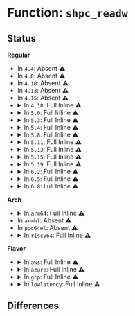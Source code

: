 # Function: <code>shpc_readw</code>

## Status
<b>Regular</b>
<ul>
<li>
In <code>4.4</code>: Absent ⚠️
</li>
<li>
In <code>4.8</code>: Absent ⚠️
</li>
<li>
In <code>4.10</code>: Absent ⚠️
</li>
<li>
In <code>4.13</code>: Absent ⚠️
</li>
<li>
In <code>4.15</code>: Absent ⚠️
</li>
<li>
<details>
<summary>In <code>4.18</code>: Full Inline ⚠️</summary>

**Collision:** Unique Static

**Inline:** Full

**Transformation:** False

**Instances:**

```
In drivers/pci/hotplug/shpchp_hpc.c (ffffffff8153e5d2)
Location: drivers/pci/hotplug/shpchp_hpc.c:182
Inline: True
Inline callers:
  - drivers/pci/hotplug/shpchp_hpc.c:shpc_get_cur_bus_speed
  - drivers/pci/hotplug/shpchp_hpc.c:hpc_get_mode1_ECC_cap
  - drivers/pci/hotplug/shpchp_hpc.c:shpc_write_cmd
  - drivers/pci/hotplug/shpchp_hpc.c:shpc_write_cmd
  - drivers/pci/hotplug/shpchp_hpc.c:shpc_write_cmd
  - drivers/pci/hotplug/shpchp_hpc.c:shpc_write_cmd
  - drivers/pci/hotplug/shpchp_hpc.c:shpc_write_cmd
  - drivers/pci/hotplug/shpchp_hpc.c:shpc_write_cmd
  - drivers/pci/hotplug/shpchp_hpc.c:shpc_write_cmd
  - drivers/pci/hotplug/shpchp_hpc.c:shpc_write_cmd
```
</details>
</li>
<li>
<details>
<summary>In <code>5.0</code>: Full Inline ⚠️</summary>

**Collision:** Unique Static

**Inline:** Full

**Transformation:** False

**Instances:**

```
In drivers/pci/hotplug/shpchp_hpc.c (ffffffff815559a2)
Location: drivers/pci/hotplug/shpchp_hpc.c:182
Inline: True
Inline callers:
  - drivers/pci/hotplug/shpchp_hpc.c:shpc_get_cur_bus_speed
  - drivers/pci/hotplug/shpchp_hpc.c:hpc_get_mode1_ECC_cap
  - drivers/pci/hotplug/shpchp_hpc.c:shpc_write_cmd
  - drivers/pci/hotplug/shpchp_hpc.c:shpc_write_cmd
  - drivers/pci/hotplug/shpchp_hpc.c:shpc_write_cmd
  - drivers/pci/hotplug/shpchp_hpc.c:shpc_write_cmd
  - drivers/pci/hotplug/shpchp_hpc.c:shpc_write_cmd
  - drivers/pci/hotplug/shpchp_hpc.c:shpc_write_cmd
  - drivers/pci/hotplug/shpchp_hpc.c:shpc_write_cmd
  - drivers/pci/hotplug/shpchp_hpc.c:shpc_write_cmd
```
</details>
</li>
<li>
<details>
<summary>In <code>5.3</code>: Full Inline ⚠️</summary>

**Collision:** Unique Static

**Inline:** Full

**Transformation:** False

**Instances:**

```
In drivers/pci/hotplug/shpchp_hpc.c (ffffffff815859a3)
Location: drivers/pci/hotplug/shpchp_hpc.c:182
Inline: True
Inline callers:
  - drivers/pci/hotplug/shpchp_hpc.c:shpc_get_cur_bus_speed
  - drivers/pci/hotplug/shpchp_hpc.c:hpc_get_mode1_ECC_cap
  - drivers/pci/hotplug/shpchp_hpc.c:shpc_write_cmd
  - drivers/pci/hotplug/shpchp_hpc.c:shpc_write_cmd
  - drivers/pci/hotplug/shpchp_hpc.c:shpc_write_cmd
  - drivers/pci/hotplug/shpchp_hpc.c:shpc_write_cmd
  - drivers/pci/hotplug/shpchp_hpc.c:shpc_write_cmd
  - drivers/pci/hotplug/shpchp_hpc.c:shpc_write_cmd
  - drivers/pci/hotplug/shpchp_hpc.c:shpc_write_cmd
  - drivers/pci/hotplug/shpchp_hpc.c:shpc_write_cmd
```
</details>
</li>
<li>
<details>
<summary>In <code>5.4</code>: Full Inline ⚠️</summary>

**Collision:** Unique Static

**Inline:** Full

**Transformation:** False

**Instances:**

```
In drivers/pci/hotplug/shpchp_hpc.c (ffffffff815a7383)
Location: drivers/pci/hotplug/shpchp_hpc.c:182
Inline: True
Inline callers:
  - drivers/pci/hotplug/shpchp_hpc.c:shpc_get_cur_bus_speed
  - drivers/pci/hotplug/shpchp_hpc.c:hpc_get_mode1_ECC_cap
  - drivers/pci/hotplug/shpchp_hpc.c:shpc_write_cmd
  - drivers/pci/hotplug/shpchp_hpc.c:shpc_write_cmd
  - drivers/pci/hotplug/shpchp_hpc.c:shpc_write_cmd
  - drivers/pci/hotplug/shpchp_hpc.c:shpc_write_cmd
  - drivers/pci/hotplug/shpchp_hpc.c:shpc_write_cmd
  - drivers/pci/hotplug/shpchp_hpc.c:shpc_write_cmd
  - drivers/pci/hotplug/shpchp_hpc.c:shpc_write_cmd
  - drivers/pci/hotplug/shpchp_hpc.c:shpc_write_cmd
```
</details>
</li>
<li>
<details>
<summary>In <code>5.8</code>: Full Inline ⚠️</summary>

**Collision:** Unique Static

**Inline:** Full

**Transformation:** False

**Instances:**

```
In drivers/pci/hotplug/shpchp_hpc.c (ffffffff8164fbe1)
Location: drivers/pci/hotplug/shpchp_hpc.c:182
Inline: True
Inline callers:
  - drivers/pci/hotplug/shpchp_hpc.c:hpc_get_mode1_ECC_cap
  - drivers/pci/hotplug/shpchp_hpc.c:shpc_write_cmd
  - drivers/pci/hotplug/shpchp_hpc.c:shpc_write_cmd
  - drivers/pci/hotplug/shpchp_hpc.c:shpc_write_cmd
  - drivers/pci/hotplug/shpchp_hpc.c:shpc_write_cmd
  - drivers/pci/hotplug/shpchp_hpc.c:shpc_write_cmd
  - drivers/pci/hotplug/shpchp_hpc.c:shpc_write_cmd
  - drivers/pci/hotplug/shpchp_hpc.c:shpc_write_cmd
  - drivers/pci/hotplug/shpchp_hpc.c:shpc_write_cmd
```
</details>
</li>
<li>
<details>
<summary>In <code>5.11</code>: Full Inline ⚠️</summary>

**Collision:** Unique Static

**Inline:** Full

**Transformation:** False

**Instances:**

```
In drivers/pci/hotplug/shpchp_hpc.c (ffffffff81673081)
Location: drivers/pci/hotplug/shpchp_hpc.c:182
Inline: True
Inline callers:
  - drivers/pci/hotplug/shpchp_hpc.c:hpc_get_mode1_ECC_cap
  - drivers/pci/hotplug/shpchp_hpc.c:shpc_write_cmd
  - drivers/pci/hotplug/shpchp_hpc.c:shpc_write_cmd
  - drivers/pci/hotplug/shpchp_hpc.c:shpc_write_cmd
  - drivers/pci/hotplug/shpchp_hpc.c:shpc_write_cmd
  - drivers/pci/hotplug/shpchp_hpc.c:shpc_write_cmd
  - drivers/pci/hotplug/shpchp_hpc.c:shpc_write_cmd
  - drivers/pci/hotplug/shpchp_hpc.c:shpc_write_cmd
  - drivers/pci/hotplug/shpchp_hpc.c:shpc_write_cmd
```
</details>
</li>
<li>
<details>
<summary>In <code>5.13</code>: Full Inline ⚠️</summary>

**Collision:** Unique Static

**Inline:** Full

**Transformation:** False

**Instances:**

```
In drivers/pci/hotplug/shpchp_hpc.c (ffffffff81655579)
Location: drivers/pci/hotplug/shpchp_hpc.c:177
Inline: True
Inline callers:
  - drivers/pci/hotplug/shpchp_hpc.c:hpc_get_mode1_ECC_cap
  - drivers/pci/hotplug/shpchp_hpc.c:shpc_write_cmd
  - drivers/pci/hotplug/shpchp_hpc.c:shpc_write_cmd
  - drivers/pci/hotplug/shpchp_hpc.c:shpc_write_cmd
  - drivers/pci/hotplug/shpchp_hpc.c:shpc_write_cmd
  - drivers/pci/hotplug/shpchp_hpc.c:shpc_write_cmd
  - drivers/pci/hotplug/shpchp_hpc.c:shpc_write_cmd
  - drivers/pci/hotplug/shpchp_hpc.c:shpc_write_cmd
  - drivers/pci/hotplug/shpchp_hpc.c:shpc_write_cmd
```
</details>
</li>
<li>
<details>
<summary>In <code>5.15</code>: Full Inline ⚠️</summary>

**Collision:** Unique Static

**Inline:** Full

**Transformation:** False

**Instances:**

```
In drivers/pci/hotplug/shpchp_hpc.c (ffffffff816c7439)
Location: drivers/pci/hotplug/shpchp_hpc.c:177
Inline: True
Inline callers:
  - drivers/pci/hotplug/shpchp_hpc.c:hpc_get_mode1_ECC_cap
  - drivers/pci/hotplug/shpchp_hpc.c:shpc_write_cmd
  - drivers/pci/hotplug/shpchp_hpc.c:shpc_write_cmd
  - drivers/pci/hotplug/shpchp_hpc.c:shpc_write_cmd
  - drivers/pci/hotplug/shpchp_hpc.c:shpc_wait_cmd
  - drivers/pci/hotplug/shpchp_hpc.c:shpc_wait_cmd
  - drivers/pci/hotplug/shpchp_hpc.c:shpc_wait_cmd
  - drivers/pci/hotplug/shpchp_hpc.c:shpc_wait_cmd
  - drivers/pci/hotplug/shpchp_hpc.c:shpc_wait_cmd
```
</details>
</li>
<li>
<details>
<summary>In <code>5.19</code>: Full Inline ⚠️</summary>

**Collision:** Unique Static

**Inline:** Full

**Transformation:** False

**Instances:**

```
In drivers/pci/hotplug/shpchp_hpc.c (ffffffff817ed449)
Location: drivers/pci/hotplug/shpchp_hpc.c:177
Inline: True
Inline callers:
  - drivers/pci/hotplug/shpchp_hpc.c:hpc_get_mode1_ECC_cap
  - drivers/pci/hotplug/shpchp_hpc.c:shpc_write_cmd
  - drivers/pci/hotplug/shpchp_hpc.c:shpc_write_cmd
  - drivers/pci/hotplug/shpchp_hpc.c:shpc_write_cmd
  - drivers/pci/hotplug/shpchp_hpc.c:shpc_write_cmd
  - drivers/pci/hotplug/shpchp_hpc.c:shpc_write_cmd
  - drivers/pci/hotplug/shpchp_hpc.c:shpc_write_cmd
  - drivers/pci/hotplug/shpchp_hpc.c:shpc_write_cmd
  - drivers/pci/hotplug/shpchp_hpc.c:shpc_write_cmd
```
</details>
</li>
<li>
<details>
<summary>In <code>6.2</code>: Full Inline ⚠️</summary>

**Collision:** Unique Static

**Inline:** Full

**Transformation:** False

**Instances:**

```
In drivers/pci/hotplug/shpchp_hpc.c (ffffffff81914efc)
Location: drivers/pci/hotplug/shpchp_hpc.c:177
Inline: True
Inline callers:
  - drivers/pci/hotplug/shpchp_hpc.c:shpc_write_cmd
  - drivers/pci/hotplug/shpchp_hpc.c:shpc_write_cmd
  - drivers/pci/hotplug/shpchp_hpc.c:shpc_write_cmd
  - drivers/pci/hotplug/shpchp_hpc.c:shpc_write_cmd
  - drivers/pci/hotplug/shpchp_hpc.c:shpc_write_cmd
  - drivers/pci/hotplug/shpchp_hpc.c:shpc_write_cmd
  - drivers/pci/hotplug/shpchp_hpc.c:shpc_write_cmd
  - drivers/pci/hotplug/shpchp_hpc.c:shpc_write_cmd
```
</details>
</li>
<li>
<details>
<summary>In <code>6.5</code>: Full Inline ⚠️</summary>

**Collision:** Unique Static

**Inline:** Full

**Transformation:** False

**Instances:**

```
In drivers/pci/hotplug/shpchp_hpc.c (ffffffff8195851c)
Location: drivers/pci/hotplug/shpchp_hpc.c:177
Inline: True
Inline callers:
  - drivers/pci/hotplug/shpchp_hpc.c:shpc_write_cmd
  - drivers/pci/hotplug/shpchp_hpc.c:shpc_write_cmd
  - drivers/pci/hotplug/shpchp_hpc.c:shpc_write_cmd
  - drivers/pci/hotplug/shpchp_hpc.c:shpc_write_cmd
  - drivers/pci/hotplug/shpchp_hpc.c:shpc_write_cmd
  - drivers/pci/hotplug/shpchp_hpc.c:shpc_write_cmd
  - drivers/pci/hotplug/shpchp_hpc.c:shpc_write_cmd
  - drivers/pci/hotplug/shpchp_hpc.c:shpc_write_cmd
```
</details>
</li>
<li>
<details>
<summary>In <code>6.8</code>: Full Inline ⚠️</summary>

**Collision:** Unique Static

**Inline:** Full

**Transformation:** False

**Instances:**

```
In drivers/pci/hotplug/shpchp_hpc.c (ffffffff819a1a8c)
Location: drivers/pci/hotplug/shpchp_hpc.c:177
Inline: True
Inline callers:
  - drivers/pci/hotplug/shpchp_hpc.c:shpc_write_cmd
  - drivers/pci/hotplug/shpchp_hpc.c:shpc_write_cmd
  - drivers/pci/hotplug/shpchp_hpc.c:shpc_write_cmd
  - drivers/pci/hotplug/shpchp_hpc.c:shpc_write_cmd
  - drivers/pci/hotplug/shpchp_hpc.c:shpc_write_cmd
  - drivers/pci/hotplug/shpchp_hpc.c:shpc_write_cmd
  - drivers/pci/hotplug/shpchp_hpc.c:shpc_write_cmd
  - drivers/pci/hotplug/shpchp_hpc.c:shpc_write_cmd
```
</details>
</li>
</ul>
<b>Arch</b>
<ul>
<li>
<details>
<summary>In <code>arm64</code>: Full Inline ⚠️</summary>

**Collision:** Unique Static

**Inline:** Full

**Transformation:** False

**Instances:**

```
In drivers/pci/hotplug/shpchp_hpc.c (ffff80001070f9d4)
Location: drivers/pci/hotplug/shpchp_hpc.c:182
Inline: True
Inline callers:
  - drivers/pci/hotplug/shpchp_hpc.c:shpc_get_cur_bus_speed
  - drivers/pci/hotplug/shpchp_hpc.c:hpc_get_mode1_ECC_cap
```
</details>
</li>
<li>
In <code>armhf</code>: Absent ⚠️
</li>
<li>
In <code>ppc64el</code>: Absent ⚠️
</li>
<li>
<details>
<summary>In <code>riscv64</code>: Full Inline ⚠️</summary>

**Collision:** Unique Static

**Inline:** Full

**Transformation:** False

**Instances:**

```
In drivers/pci/hotplug/shpchp_hpc.c (ffffffe0004dc3da)
Location: drivers/pci/hotplug/shpchp_hpc.c:182
Inline: True
Inline callers:
  - drivers/pci/hotplug/shpchp_hpc.c:shpc_get_cur_bus_speed
  - drivers/pci/hotplug/shpchp_hpc.c:hpc_get_mode1_ECC_cap
  - drivers/pci/hotplug/shpchp_hpc.c:shpc_write_cmd
  - drivers/pci/hotplug/shpchp_hpc.c:shpc_write_cmd
  - drivers/pci/hotplug/shpchp_hpc.c:shpc_write_cmd
  - drivers/pci/hotplug/shpchp_hpc.c:shpc_write_cmd
  - drivers/pci/hotplug/shpchp_hpc.c:shpc_write_cmd
  - drivers/pci/hotplug/shpchp_hpc.c:shpc_write_cmd
  - drivers/pci/hotplug/shpchp_hpc.c:shpc_write_cmd
  - drivers/pci/hotplug/shpchp_hpc.c:shpc_write_cmd
```
</details>
</li>
</ul>
<b>Flavor</b>
<ul>
<li>
<details>
<summary>In <code>aws</code>: Full Inline ⚠️</summary>

**Collision:** Unique Static

**Inline:** Full

**Transformation:** False

**Instances:**

```
In drivers/pci/hotplug/shpchp_hpc.c (ffffffff8159ab93)
Location: drivers/pci/hotplug/shpchp_hpc.c:182
Inline: True
Inline callers:
  - drivers/pci/hotplug/shpchp_hpc.c:shpc_get_cur_bus_speed
  - drivers/pci/hotplug/shpchp_hpc.c:hpc_get_mode1_ECC_cap
  - drivers/pci/hotplug/shpchp_hpc.c:shpc_write_cmd
  - drivers/pci/hotplug/shpchp_hpc.c:shpc_write_cmd
  - drivers/pci/hotplug/shpchp_hpc.c:shpc_write_cmd
  - drivers/pci/hotplug/shpchp_hpc.c:shpc_write_cmd
  - drivers/pci/hotplug/shpchp_hpc.c:shpc_write_cmd
  - drivers/pci/hotplug/shpchp_hpc.c:shpc_write_cmd
  - drivers/pci/hotplug/shpchp_hpc.c:shpc_write_cmd
  - drivers/pci/hotplug/shpchp_hpc.c:shpc_write_cmd
```
</details>
</li>
<li>
<details>
<summary>In <code>azure</code>: Full Inline ⚠️</summary>

**Collision:** Unique Static

**Inline:** Full

**Transformation:** False

**Instances:**

```
In drivers/pci/hotplug/shpchp_hpc.c (ffffffff81589d23)
Location: drivers/pci/hotplug/shpchp_hpc.c:182
Inline: True
Inline callers:
  - drivers/pci/hotplug/shpchp_hpc.c:shpc_get_cur_bus_speed
  - drivers/pci/hotplug/shpchp_hpc.c:hpc_get_mode1_ECC_cap
  - drivers/pci/hotplug/shpchp_hpc.c:shpc_write_cmd
  - drivers/pci/hotplug/shpchp_hpc.c:shpc_write_cmd
  - drivers/pci/hotplug/shpchp_hpc.c:shpc_write_cmd
  - drivers/pci/hotplug/shpchp_hpc.c:shpc_write_cmd
  - drivers/pci/hotplug/shpchp_hpc.c:shpc_write_cmd
  - drivers/pci/hotplug/shpchp_hpc.c:shpc_write_cmd
  - drivers/pci/hotplug/shpchp_hpc.c:shpc_write_cmd
  - drivers/pci/hotplug/shpchp_hpc.c:shpc_write_cmd
```
</details>
</li>
<li>
<details>
<summary>In <code>gcp</code>: Full Inline ⚠️</summary>

**Collision:** Unique Static

**Inline:** Full

**Transformation:** False

**Instances:**

```
In drivers/pci/hotplug/shpchp_hpc.c (ffffffff8159b0d3)
Location: drivers/pci/hotplug/shpchp_hpc.c:182
Inline: True
Inline callers:
  - drivers/pci/hotplug/shpchp_hpc.c:shpc_get_cur_bus_speed
  - drivers/pci/hotplug/shpchp_hpc.c:hpc_get_mode1_ECC_cap
  - drivers/pci/hotplug/shpchp_hpc.c:shpc_write_cmd
  - drivers/pci/hotplug/shpchp_hpc.c:shpc_write_cmd
  - drivers/pci/hotplug/shpchp_hpc.c:shpc_write_cmd
  - drivers/pci/hotplug/shpchp_hpc.c:shpc_write_cmd
  - drivers/pci/hotplug/shpchp_hpc.c:shpc_write_cmd
  - drivers/pci/hotplug/shpchp_hpc.c:shpc_write_cmd
  - drivers/pci/hotplug/shpchp_hpc.c:shpc_write_cmd
  - drivers/pci/hotplug/shpchp_hpc.c:shpc_write_cmd
```
</details>
</li>
<li>
<details>
<summary>In <code>lowlatency</code>: Full Inline ⚠️</summary>

**Collision:** Unique Static

**Inline:** Full

**Transformation:** False

**Instances:**

```
In drivers/pci/hotplug/shpchp_hpc.c (ffffffff815b5513)
Location: drivers/pci/hotplug/shpchp_hpc.c:182
Inline: True
Inline callers:
  - drivers/pci/hotplug/shpchp_hpc.c:shpc_get_cur_bus_speed
  - drivers/pci/hotplug/shpchp_hpc.c:hpc_get_mode1_ECC_cap
  - drivers/pci/hotplug/shpchp_hpc.c:shpc_write_cmd
  - drivers/pci/hotplug/shpchp_hpc.c:shpc_write_cmd
  - drivers/pci/hotplug/shpchp_hpc.c:shpc_write_cmd
  - drivers/pci/hotplug/shpchp_hpc.c:shpc_write_cmd
  - drivers/pci/hotplug/shpchp_hpc.c:shpc_write_cmd
  - drivers/pci/hotplug/shpchp_hpc.c:shpc_write_cmd
  - drivers/pci/hotplug/shpchp_hpc.c:shpc_write_cmd
  - drivers/pci/hotplug/shpchp_hpc.c:shpc_write_cmd
```
</details>
</li>
</ul>

## Differences
